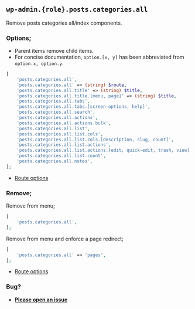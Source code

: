 ## `wp-admin.{role}.posts.categories.all`

Remove posts categories all/index components.

### Options;

* Parent items remove child items. 
* For concise documentation, `option.[x, y]` has been abbreviated from `option.x, option.y`.

```php
[
    'posts.categories.all',
    'posts.categories.all' => (string) $route,
    'posts.categories.all.title' => (string) $title,
    'posts.categories.all.title.[menu, page]' => (string) $title,
    'posts.categories.all.tabs',
    'posts.categories.all.tabs.[screen-options, help]',
    'posts.categories.all.search',
    'posts.categories.all.actions',
    'posts.categories.all.actions.bulk',
    'posts.categories.all.list',
    'posts.categories.all.list.cols',
    'posts.categories.all.list.cols.[description, slug, count]',
    'posts.categories.all.list.actions',
    'posts.categories.all.list.actions.[edit, quick-edit, trash, view]',
    'posts.categories.all.list.count',
    'posts.categories.all.notes',
];
```

* [Route options](../route-options.md)

### Remove;

Remove from menu;

```php
[
    'posts.categories.all',
];
```

Remove from menu and enforce a page redirect;

```php
[
    'posts.categories.all' => 'pages',
];
```

* [Route options](../route-options.md)

### Bug?

* **[Please open an issue](https://github.com/soberwp/intervention/issues/new?title=[wp-admin.posts.categories.all]&labels=bug&assignees=darrenjacoby)**
